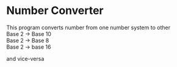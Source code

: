 # Number Converter
This program converts number from one number system to other
<br />Base 2 -> Base 10
<br />Base 2 -> Base 8
<br />Base 2 -> base 16

and vice-versa
